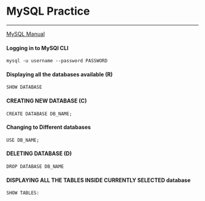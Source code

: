 # MySQL Practice
_________________________________
[MySQL Manual](http://g2pc1.bu.edu/~qzpeng/manual/MySQL%20Commands.htm)
#### Logging in to MySQl CLI
````
mysql -u username --password PASSWORD
````
#### Displaying all the databases available (R)
````
SHOW DATABASE
````

#### CREATING NEW DATABASE (C)
````
CREATE DATABASE DB_NAME;
````

#### Changing to Different databases
````
USE DB_NAME;
````

#### DELETING DATABASE (D)
````
DROP DATABASE DB_NAME
````

#### DISPLAYING ALL THE TABLES INSIDE CURRENTLY SELECTED database
````
SHOW TABLES:
````